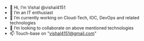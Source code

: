 - 👋 Hi, I’m Vishal @vishal4151
- 👀 I’m an IT enthusiast
- 🌱 I’m currently working on Cloud-Tech, IOC, DevOps and related technologies
- 💞️ I’m looking to collaborate on above mentioned technologies
- 📫 Touch-base on "vishal4151@gmail.com"

<!---
vishal4151/vishal4151 is a ✨ special ✨ repository because its `README.md` (this file) appears on your GitHub profile.
You can click the Preview link to take a look at your changes.
--->
